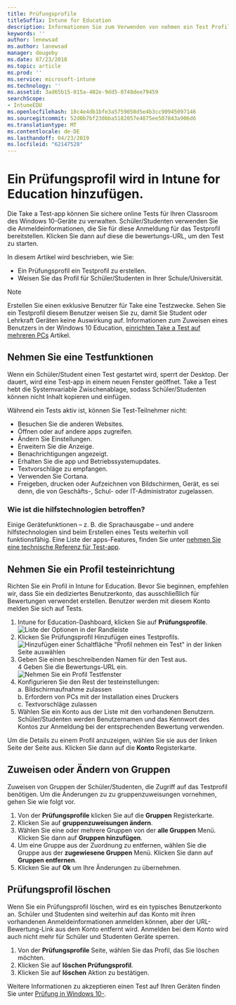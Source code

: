 ```yaml
---
title: Prüfungsprofile
titleSuffix: Intune for Education
description: Informationen Sie zum Verwenden von nehmen ein Test Profile zu verwalten und Testergebnisse für Schüler und Studenten zu erfassen.
keywords: ''
author: lenewsad
ms.author: lanewsad
manager: dougeby
ms.date: 07/23/2018
ms.topic: article
ms.prod: ''
ms.service: microsoft-intune
ms.technology: ''
ms.assetid: 3ad65b15-015a-402e-9dd5-0748dee79459
searchScope:
- IntuneEDU
ms.openlocfilehash: 18c4e4db1bfe3a5759058d5e4b3cc90945097146
ms.sourcegitcommit: 52d0b7bf230bba5182057e4875ee507843a906d6
ms.translationtype: MT
ms.contentlocale: de-DE
ms.lasthandoff: 04/23/2019
ms.locfileid: "62147528"
---
```

# <a name="add-a-take-a-test-profile-in-intune-for-education"></a>Ein Prüfungsprofil wird in Intune for Education hinzufügen.

Die Take a Test-app können Sie sichere online Tests für Ihren Classroom des Windows 10-Geräte zu verwalten.  Schüler/Studenten verwenden Sie die Anmeldeinformationen, die Sie für diese Anmeldung für das Testprofil bereitstellen. Klicken Sie dann auf diese die bewertungs-URL, um den Test zu starten. 
 
In diesem Artikel wird beschrieben, wie Sie:
* Ein Prüfungsprofil ein Testprofil zu erstellen.
* Weisen Sie das Profil für Schüler/Studenten in Ihrer Schule/Universität.  

> [!NOTE]
> Erstellen Sie einen exklusive Benutzer für Take eine Testzwecke. Sehen Sie ein Testprofil diesem Benutzer weisen Sie zu, damit Sie Student oder Lehrkraft Geräten keine Auswirkung auf. Informationen zum Zuweisen eines Benutzers in der Windows 10 Education, [einrichten Take a Test auf mehreren PCs](https://technet.microsoft.com/edu/windows/take-a-test-multiple-pcs) Artikel.

## <a name="take-a-test-features"></a>Nehmen Sie eine Testfunktionen
Wenn ein Schüler/Student einen Test gestartet wird, sperrt der Desktop. Der dauert, wird eine Test-app in einem neuen Fenster geöffnet. Take a Test hebt die Systemvariable Zwischenablage, sodass Schüler/Studenten können nicht Inhalt kopieren und einfügen.

Während ein Tests aktiv ist, können Sie Test-Teilnehmer nicht:

* Besuchen Sie die anderen Websites.
* Öffnen oder auf andere apps zugreifen.
* Ändern Sie Einstellungen.
* Erweitern Sie die Anzeige.  
* Benachrichtigungen angezeigt.
* Erhalten Sie die app und Betriebssystemupdates.
* Textvorschläge zu empfangen.
* Verwenden Sie Cortana.
* Freigeben, drucken oder Aufzeichnen von Bildschirmen, Gerät, es sei denn, die von Geschäfts-, Schul- oder IT-Administrator zugelassen.

### <a name="how-is-assistive-technology-affected"></a>Wie ist die hilfstechnologien betroffen?
Einige Gerätefunktionen – z. B. die Sprachausgabe – und andere hilfstechnologien sind beim Erstellen eines Tests weiterhin voll funktionsfähig. Eine Liste der apps-Features, finden Sie unter [nehmen Sie eine technische Referenz für Test-app](https://docs.microsoft.com/education/windows/take-a-test-app-technical).


## <a name="take-a-test-profile-setup"></a>Nehmen Sie ein Profil testeinrichtung
Richten Sie ein Profil in Intune for Education. Bevor Sie beginnen, empfehlen wir, dass Sie ein dediziertes Benutzerkonto, das ausschließlich für Bewertungen verwendet erstellen. Benutzer werden mit diesem Konto melden Sie sich auf Tests. 

1. Intune for Education-Dashboard, klicken Sie auf **Prüfungsprofile**.    
![Liste der Optionen in der Randleiste](./media/dashboard-002-left-sidebar-list.png)  
2.  Klicken Sie Prüfungsprofil Hinzufügen eines Testprofils.  
 ![Hinzufügen einer Schaltfläche "Profil nehmen ein Test" in der linken Seite auswählen](./media/takeatest-001-new-profile.png)  
3. Geben Sie einen beschreibenden Namen für den Test aus.  
4 Geben Sie die Bewertungs-URL ein.  
 ![Nehmen Sie ein Profil Testfenster](./media/takeatest-002-new-profile-edit-window.png)  
5. Konfigurieren Sie den Rest der testeinstellungen:    
    a. Bildschirmaufnahme zulassen  
    b. Erfordern von PCs mit der Installation eines Druckers  
    c. Textvorschläge zulassen   
6. Wählen Sie ein Konto aus der Liste mit den vorhandenen Benutzern. Schüler/Studenten werden Benutzernamen und das Kennwort des Kontos zur Anmeldung bei der entsprechenden Bewertung verwenden.  

Um die Details zu einem Profil anzuzeigen, wählen Sie sie aus der linken Seite der Seite aus. Klicken Sie dann auf die **Konto** Registerkarte.  

## <a name="assign-or-change-groups"></a>Zuweisen oder Ändern von Gruppen
Zuweisen von Gruppen der Schüler/Studenten, die Zugriff auf das Testprofil benötigen. Um die Änderungen zu zu gruppenzuweisungen vornehmen, gehen Sie wie folgt vor.
1. Von der **Prüfungsprofile** klicken Sie auf die **Gruppen** Registerkarte. 
2. Klicken Sie auf **gruppenzuweisungen ändern**. 
3. Wählen Sie eine oder mehrere Gruppen von der **alle Gruppen** Menü. Klicken Sie dann auf **Gruppen hinzufügen**. 
4. Um eine Gruppe aus der Zuordnung zu entfernen, wählen Sie die Gruppe aus der **zugewiesene Gruppen** Menü. Klicken Sie dann auf **Gruppen entfernen**.
5. Klicken Sie auf **Ok** um Ihre Änderungen zu übernehmen.

## <a name="delete-take-a-test-profile"></a>Prüfungsprofil löschen  
Wenn Sie ein Prüfungsprofil löschen, wird es ein typisches Benutzerkonto an. Schüler und Studenten sind weiterhin auf das Konto mit ihren vorhandenen Anmeldeinformationen anmelden können, aber der URL-Bewertung-Link aus dem Konto entfernt wird. Anmelden bei dem Konto wird auch nicht mehr für Schüler und Studenten Geräte sperren.

1. Von der **Prüfungsprofile** Seite, wählen Sie das Profil, das Sie löschen möchten.
2. Klicken Sie auf **löschen Prüfungsprofil**.
3. Klicken Sie auf **löschen** Aktion zu bestätigen.

Weitere Informationen zu akzeptieren einen Test auf Ihren Geräten finden Sie unter [Prüfung in Windows 10-](https://technet.microsoft.com/edu/windows/take-tests-in-windows-10).

